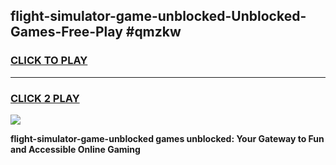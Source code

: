 
## flight-simulator-game-unblocked-Unblocked-Games-Free-Play #qmzkw
<h3>
<a href="https://us.freeplayer.one?title=flight-simulator-game-unblocked&ref=9M">CLICK TO PLAY</a></h3>
<hr>

<h3>
<a href="https://us.freeplayer.one?title=flight-simulator-game-unblocked&ref=9M">CLICK 2 PLAY</a>
  
</h3>

<a href="https://us.freeplayer.one?title=flight-simulator-game-unblocked&ref=9M"><img src="https://clearcache.store/games.png"></a>


**flight-simulator-game-unblocked games unblocked: Your Gateway to Fun and Accessible Online Gaming**
